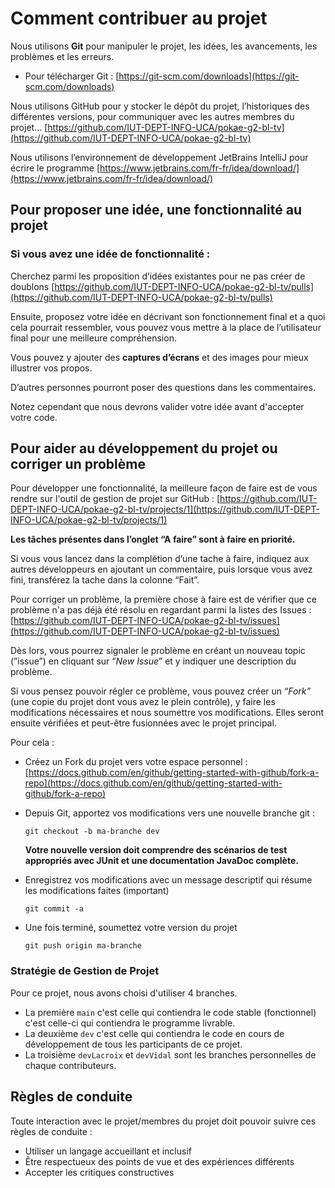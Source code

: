 # Comment contribuer au projet

Nous utilisons **Git** pour manipuler le projet, les idées, les avancements, les problèmes et les erreurs.

- Pour télécharger Git : [https://git-scm.com/downloads](https://git-scm.com/downloads)

Nous utilisons GitHub pour y stocker le dépôt du projet, l’historiques des différentes versions, pour communiquer avec les autres membres du projet… [https://github.com/IUT-DEPT-INFO-UCA/pokae-g2-bl-tv](https://github.com/IUT-DEPT-INFO-UCA/pokae-g2-bl-tv)

Nous utilisons l’environnement de développement JetBrains IntelliJ pour écrire le programme [https://www.jetbrains.com/fr-fr/idea/download/](https://www.jetbrains.com/fr-fr/idea/download/)

## Pour proposer une idée, une fonctionnalité au projet

### Si vous avez une idée de fonctionnalité :

Cherchez parmi les proposition d’idées existantes pour ne pas créer de doublons [https://github.com/IUT-DEPT-INFO-UCA/pokae-g2-bl-tv/pulls](https://github.com/IUT-DEPT-INFO-UCA/pokae-g2-bl-tv/pulls)

Ensuite, proposez votre idée en décrivant son fonctionnement final et a quoi cela pourrait ressembler, vous pouvez vous mettre à la place de l’utilisateur final pour une meilleure compréhension.

Vous pouvez y ajouter des **captures d’écrans** et des images pour mieux illustrer vos propos.

D’autres personnes pourront poser des questions dans les commentaires.

Notez cependant que nous devrons valider votre idée avant d'accepter votre code.

## Pour aider au développement du projet ou corriger un problème

Pour développer une fonctionnalité, la meilleure façon de faire est de vous rendre sur l'outil de gestion de projet sur GitHub : [https://github.com/IUT-DEPT-INFO-UCA/pokae-g2-bl-tv/projects/1](https://github.com/IUT-DEPT-INFO-UCA/pokae-g2-bl-tv/projects/1)

**Les tâches présentes dans l’onglet “A faire” sont à faire en priorité.**

Si vous vous lancez dans la complétion d’une tache à faire, indiquez aux autres développeurs en ajoutant un commentaire, puis lorsque vous avez fini, transférez la tache dans la colonne “Fait”.

Pour corriger un problème, la première chose à faire est de vérifier que ce problème n'a pas déjà été résolu en regardant parmi la listes des Issues : [https://github.com/IUT-DEPT-INFO-UCA/pokae-g2-bl-tv/issues](https://github.com/IUT-DEPT-INFO-UCA/pokae-g2-bl-tv/issues)

Dès lors, vous pourrez signaler le problème en créant un nouveau topic (”issue”) en cliquant sur “*New Issue*” et y indiquer une description du problème.

Si vous pensez pouvoir régler ce problème, vous pouvez créer un “*Fork”* (une copie du projet dont vous avez le plein contrôle), y faire les modifications nécessaires et nous soumettre vos modifications. Elles seront ensuite vérifiées et peut-être fusionnées avec le projet principal.

Pour cela :

- Créez un Fork du projet vers votre espace personnel : [https://docs.github.com/en/github/getting-started-with-github/fork-a-repo](https://docs.github.com/en/github/getting-started-with-github/fork-a-repo)
- Depuis Git, apportez vos modifications vers une nouvelle branche git :
    
    `git checkout -b ma-branche dev`
    
    **Votre nouvelle version doit comprendre des scénarios de test appropriés avec JUnit et une documentation JavaDoc complète.**
    
- Enregistrez vos modifications avec un message descriptif qui résume les modifications faites (important)
    
    `git commit -a`
    
- Une fois terminé, soumettez votre version du projet
    
    `git push origin ma-branche`
    

### **Stratégie de Gestion de Projet**

Pour ce projet, nous avons choisi d'utiliser 4 branches.

- La première `main` c'est celle qui contiendra le code stable (fonctionnel) c'est celle-ci qui contiendra le programme livrable.
- La deuxième `dev` c'est celle qui contiendra le code en cours de développement de tous les participants de ce projet.
- La troisième `devLacroix` et `devVidal` sont les branches personnelles de chaque contributeurs.

## Règles de conduite

Toute interaction avec le projet/membres du projet doit pouvoir suivre ces règles de conduite :

- Utiliser un langage accueillant et inclusif
- Être respectueux des points de vue et des expériences différents
- Accepter les critiques constructives
